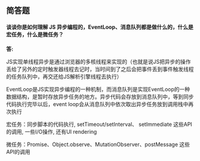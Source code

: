 ## 简答题

#### 谈谈你是如何理解 JS 异步编程的，EventLoop、消息队列都是做什么的，什么是宏任务，什么是微任务？

**答:**


JS实现单线程异步是通过浏览器的多核线程来实现的（也就是说JS把异步的操作丢给了另外的定时触发器线程去记时，当时间到了之后会把事件丢到事件触发线程的任务队列中，再交还给JS解析引擎线程去执行）

EventLoop是JS实现异步编程的一种机制，而消息队列是实现EventLoop的一种数据结构，是暂时存放异步任务的地方。异步代码会存放到消息队列中，等到同步代码执行完毕以后，event loop会从消息队列中依次取出异步任务放到调用栈中再次执行

宏任务：同步脚本的代码执行, setTimeout/setInterval、 setImmediate 这些API的调用, 一些I/O操作, 还有UI rendering

微任务：Promise、Object.observe、MutationObserver、postMessage 这些API的调用